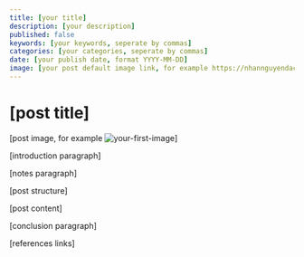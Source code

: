 ```yaml
---
title: [your title]
description: [your description]
published: false
keywords: [your keywords, seperate by commas]
categories: [your categories, seperate by commas]
date: [your publish date, format YYYY-MM-DD]
image: [your post default image link, for example https://nhannguyendacoder.com/assets/images/nhan-nguyen-da-coder.jpg]
---
```


# [post title]

[post image, for example ![your-first-image](../assets/images/post-image.jpg)]

[introduction paragraph]

[notes paragraph]

[post structure]

[post content]

[conclusion paragraph]

[references links]

